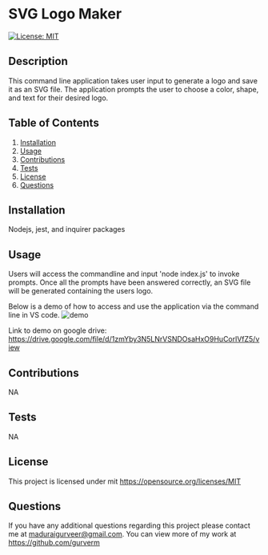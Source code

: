# SVG Logo Maker
  [![License: MIT](https://img.shields.io/badge/License-MIT-yellow.svg)](https://opensource.org/licenses/MIT) 

## Description
This command line application takes user input to generate a logo and save it as an SVG file. The application prompts the user to choose a color, shape, and text for  their desired logo.

## Table of Contents
1. [Installation](#installation)
2. [Usage](#usage)
3. [Contributions](#contributions)
4. [Tests](#tests)
5. [License](#license)
6. [Questions](#questions)

## Installation
Nodejs, jest, and inquirer packages

## Usage
Users will access the commandline and input 'node index.js' to invoke prompts. Once all the prompts have been answered correctly, an SVG file will be generated containing the users logo.

Below is a demo of how to access and use the application via the command line in VS code.
![demo](./images/SVG-demo.gif)

Link to demo on google drive: https://drive.google.com/file/d/1zmYby3N5LNrVSNDOsaHxO9HuCorlVfZ5/view 
## Contributions
NA

## Tests
NA

## License
This project is licensed under mit 
https://opensource.org/licenses/MIT

## Questions
If you have any additional questions regarding this project please contact me at maduraigurveer@gmail.com.
You can view more of my work at https://github.com/gurverm